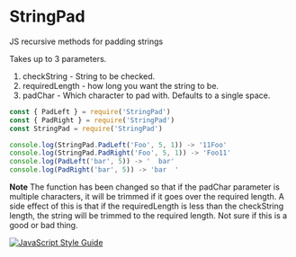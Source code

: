 # StringPad
JS recursive methods for padding strings

Takes up to 3 parameters.
1. checkString - String to be checked.
2. requiredLength - how long you want the string to be.
3. padChar - Which character to pad with. Defaults to a single space.

```javascript
const { PadLeft } = require('StringPad')
const { PadRight } = require('StringPad')
const StringPad = require('StringPad')

console.log(StringPad.PadLeft('Foo', 5, 1)) -> '11Foo'
console.log(StringPad.PadRight('Foo', 5, 1)) -> 'Foo11'
console.log(PadLeft('bar', 5)) -> '  bar'
console.log(PadRight('bar', 5)) -> 'bar  '

```

**Note** The function has been changed so that if the padChar parameter is multiple characters, it will be trimmed if it goes over the required length.
A side effect of this is that if the requiredLength is less than the checkString length, the string will be trimmed to the required length.
Not sure if this is a good or bad thing.


[![JavaScript Style Guide](https://img.shields.io/badge/code_style-standard-brightgreen.svg)](https://standardjs.com)

